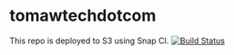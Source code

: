 # tomawtechdotcom

This repo is deployed to S3 using Snap CI. [![Build Status](https://snap-ci.com/flatiron32/tomawtechdotcom/branch/master/build_image)](https://snap-ci.com/flatiron32/tomawtechdotcom/branch/master)

